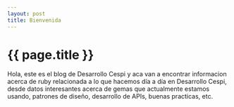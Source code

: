 ```yaml
---
layout: post
title: Bienvenida
---
```


{{ page.title }}
================

Hola, este es el blog de Desarrollo Cespi y aca van a encontrar informacion acerca de ruby relacionada a lo que hacemos d&iacute;a a d&iacute;a en Desarrollo Cespi, desde datos interesantes acerca de gemas que actualmente estamos usando, patrones de dise&ntilde;o, desarrollo de APIs, buenas practicas, etc.